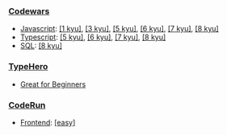 ### [Codewars](https://www.codewars.com/users/IgorBarbashov/)
- [Javascript](javascript): [[1 kyu]](javascript/1_kyu), [[3 kyu]](javascript/3_kyu), [[5 kyu]](javascript/5_kyu), [[6 kyu]](javascript/6_kyu), [[7 kyu]](javascript/7_kyu), [[8 kyu]](javascript/8_kyu) 
- [Typescript](ts): [[5 kyu]](ts/5_kyu), [[6 kyu]](ts/6_kyu), [[7 kyu]](ts/7_kyu), [[8 kyu]](ts/8_kyu)
- [SQL](sql): [[8 kyu]](sql/8_kyu)

### [TypeHero](https://typehero.dev/@IgorBarbashov/)
- [Great for Beginners](typehero/beginners)

### [CodeRun](https://coderun.yandex.ru/catalog)
- [Frontend](coderun/frontend_and_core_js): [[easy]](coderun/frontend_and_core_js/easy)